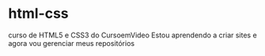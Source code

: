 # html-css
 curso de HTML5 e CSS3 do CursoemVideo
 Estou aprendendo a criar sites e agora vou gerenciar meus repositórios
 
